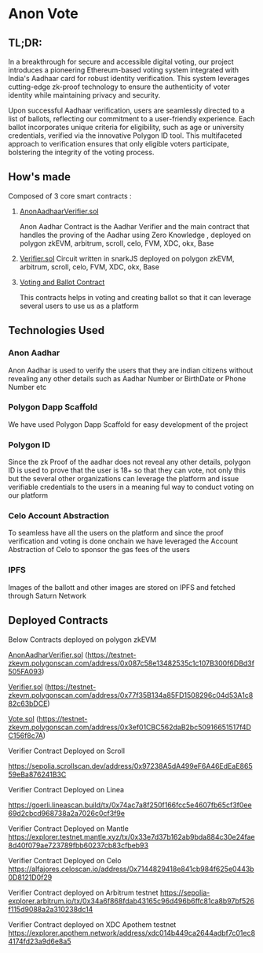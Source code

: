 

# **Anon Vote**

## TL;DR:
In a breakthrough for secure and accessible digital voting, our project introduces a pioneering Ethereum-based voting system integrated with India's Aadhaar card for robust identity verification. This system leverages cutting-edge zk-proof technology to ensure the authenticity of voter identity while maintaining privacy and security.

Upon successful Aadhaar verification, users are seamlessly directed to a list of ballots, reflecting our commitment to a user-friendly experience. Each ballot incorporates unique criteria for eligibility, such as age or university credentials, verified via the innovative Polygon ID tool. This multifaceted approach to verification ensures that only eligible voters participate, bolstering the integrity of the voting process.

## How's made

Composed of 3 core smart contracts :

1. [AnonAadhaarVerifier.sol](smart-contracts/contracts/AnonAadhaarVerifier.sol)

    Anon Aadhar Contract is the Aadhar Verifier and the main contract that handles the proving of the Aadhar using Zero Knowledge , deployed on polygon zkEVM, arbitrum, scroll, celo, FVM, XDC, okx, Base


2. [Verifier.sol](smart-contracts/contracts/Verifier.sol)
Circuit written in snarkJS deployed on polygon zkEVM, arbitrum, scroll, celo, FVM, XDC, okx, Base

3. [Voting and Ballot Contract](src/core/MultichainGovernorVotesAdapter.sol)

    This contracts helps in voting and creating ballot so that it can leverage several users to use us as a platform



## Technologies Used

### Anon Aadhar

Anon Aadhar is used to verify the users that they are indian citizens without revealing any other details such as Aadhar Number or BirthDate or Phone Number etc 

### Polygon Dapp Scaffold

We have used Polygon Dapp Scaffold for easy development of the project 

### Polygon ID

Since the zk Proof of the aadhar does not reveal any other details, polygon ID is used to prove that the user is 18+ so that they can vote, not only this but the several other organizations can leverage the platform and issue verifiable credentials to the users in a meaning ful way to conduct voting on our platform 
### Celo Account Abstraction

To seamless have all the users on the platform and since the proof verification and voting is done onchain we have leveraged the Account Abstraction of Celo to sponsor the gas fees of the users

### IPFS

Images of the ballott and other images are stored on IPFS and fetched through Saturn Network

## **Deployed Contracts**

Below Contracts deployed on polygon zkEVM

[AnonAadharVerifier.sol](smart-contracts/contracts/AnonAadhaarVerifier.sol) (https://testnet-zkevm.polygonscan.com/address/0x087c58e13482535c1c107B300f6DBd3f505FA093)

[Verifier.sol](smart-contracts/contracts/Verifier.sol)  (https://testnet-zkevm.polygonscan.com/address/0x77f35B134a85FD1508296c04d53A1c882c63bDCE) 

[Vote.sol](smart-contracts/contracts/Vote.sol) (https://testnet-zkevm.polygonscan.com/address/0x3ef01CBC562daB2bc50916651517f4DC156f8c7A)

Verifier Contract Deployed on Scroll

https://sepolia.scrollscan.dev/address/0x97238A5dA499eF6A46EdEaE86559eBa876241B3C

Verifier Contract Deployed on Linea

https://goerli.lineascan.build/tx/0x74ac7a8f250f166fcc5e4607fb65cf3f0ee69d2cbcd968738a2a7026c0cf3f9e

Verifier Contract Deployed on Mantle
https://explorer.testnet.mantle.xyz/tx/0x33e7d37b162ab9bda884c30e24fae8d40f079ae723789fbb60237cb83cfbeb93

Verifier Contract Deployed on Celo
https://alfajores.celoscan.io/address/0x7144829418e841cb984f625e0443b0D8121D0f29

Verifier Contract deployed on Arbitrum testnet 
https://sepolia-explorer.arbitrum.io/tx/0x34a6f868fdab43165c96d496b6ffc81ca8b97bf526f115d9088a2a310238dc14

Verifier Contract deployed on XDC Apothem testnet
https://explorer.apothem.network/address/xdc014b449ca2644adbf7c01ec84174fd23a9d6e8a5
```
